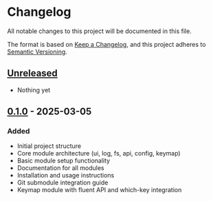 # Changelog

All notable changes to this project will be documented in this file.

The format is based on [Keep a Changelog](https://keepachangelog.com/en/1.0.0/),
and this project adheres to [Semantic Versioning](https://semver.org/spec/v2.0.0.html).

## [Unreleased]

- Nothing yet

## [0.1.0] - 2025-03-05

### Added

- Initial project structure
- Core module architecture (ui, log, fs, api, config, keymap)
- Basic module setup functionality
- Documentation for all modules
- Installation and usage instructions
- Git submodule integration guide
- Keymap module with fluent API and which-key integration

[Unreleased]: https://github.com/greggh/nvim-toolkit/compare/v0.1.0...HEAD
[0.1.0]: https://github.com/greggh/nvim-toolkit/releases/tag/v0.1.0